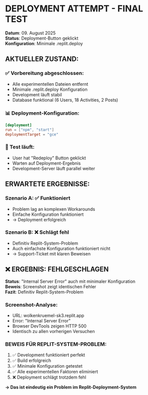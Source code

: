# DEPLOYMENT ATTEMPT - FINAL TEST

**Datum**: 09. August 2025  
**Status**: Deployment-Button geklickt  
**Konfiguration**: Minimale .replit.deploy  

## AKTUELLER ZUSTAND:

### ✅ Vorbereitung abgeschlossen:
- Alle experimentellen Dateien entfernt
- Minimale .replit.deploy Konfiguration
- Development läuft stabil
- Database funktional (6 Users, 18 Activities, 2 Posts)

### 📊 Deployment-Konfiguration:
```toml
[deployment]
run = ["npm", "start"]
deploymentTarget = "gce"
```

### 🎯 Test läuft:
- User hat "Redeploy" Button geklickt
- Warten auf Deployment-Ergebnis
- Development-Server läuft parallel weiter

## ERWARTETE ERGEBNISSE:

### Szenario A: ✅ Funktioniert
- Problem lag an komplexen Workarounds
- Einfache Konfiguration funktioniert
- → Deployment erfolgreich

### Szenario B: ❌ Schlägt fehl  
- Definitiv Replit-System-Problem
- Auch einfachste Konfiguration funktioniert nicht
- → Support-Ticket mit klaren Beweisen

## ❌ ERGEBNIS: FEHLGESCHLAGEN

**Status**: "Internal Server Error" auch mit minimaler Konfiguration  
**Beweis**: Screenshot zeigt identischen Fehler  
**Fazit**: Definitiv Replit-System-Problem

### Screenshot-Analyse:
- URL: wolkenkruemel-sk3.replit.app
- Error: "Internal Server Error" 
- Browser DevTools zeigen HTTP 500
- Identisch zu allen vorherigen Versuchen

### BEWEIS FÜR REPLIT-SYSTEM-PROBLEM:
1. ✅ Development funktioniert perfekt
2. ✅ Build erfolgreich
3. ✅ Minimale Konfiguration getestet
4. ✅ Alle experimentellen Faktoren eliminiert
5. ❌ Deployment schlägt trotzdem fehl

**→ Das ist eindeutig ein Problem im Replit-Deployment-System**